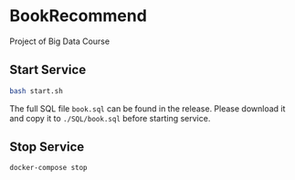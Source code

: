 # BookRecommend
Project of Big Data Course
## Start Service
```bash
bash start.sh
```
The full SQL file `book.sql` can be found in the release. Please download it and copy it to `./SQL/book.sql` before starting service.
## Stop Service
```bash
docker-compose stop
```
